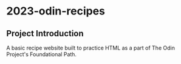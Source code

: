 # 2023-odin-recipes

## Project Introduction
A basic recipe website built to practice HTML as a part of The Odin Project's Foundational Path.